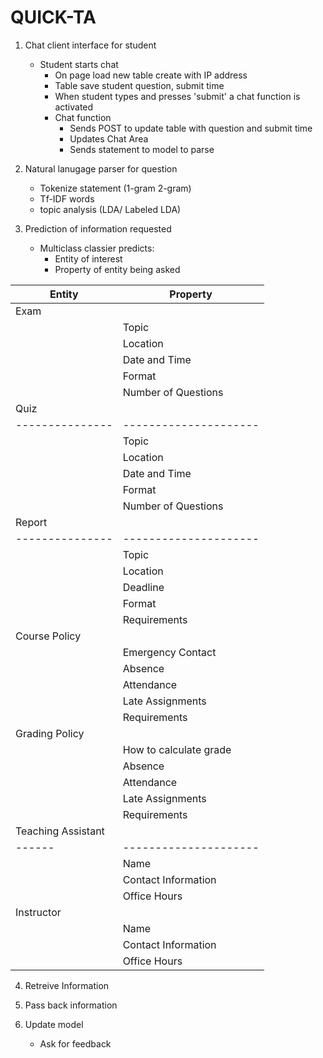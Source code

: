# QUICK-TA

1. Chat client interface for student
   - Student starts chat
      - On page load new table create with IP address
      - Table save student question, submit time
      - When student types and presses 'submit' a chat function is activated
      - Chat function
         - Sends POST to update table with question and submit time
         - Updates Chat Area
         - Sends statement to model to parse
   
2. Natural lanugage parser for question
   - Tokenize statement (1-gram 2-gram)
   - Tf-IDF words
   - topic analysis (LDA/ Labeled LDA)

3. Prediction of information requested
   - Multiclass classier predicts:
      - Entity of interest
      - Property of entity being asked

| Entity        | Property           |
|---------------|---------------------|
| Exam   	|                     |
|        	| Topic               |
|       	| Location            |
|       	| Date and Time       |
|       	| Format              |
|        	| Number of Questions |
| Quiz   	|                     |
|---------------|---------------------|
|        	| Topic               |
|        	| Location            |
|        	| Date and Time       |
|       	| Format              |
|        	| Number of Questions |
| Report	|                     |
|---------------|---------------------|
		| Topic               |
|          	| Location            |
|               | Deadline	      |
|               | Format              |
|               | Requirements        |
| Course Policy |                     |
|      | Emergency Contact   |
|      | Absence	         |
|      | Attendance		     |
|      | Late Assignments    |
|      | Requirements 		 |
| Grading Policy |       |
|      | How to calculate grade  |
|      | Absence	         |
|      | Attendance		     |
|      | Late Assignments    |
|      | Requirements 		 |
| Teaching Assistant |     |
|------|---------------------|
|      | Name				 |
|      | Contact Information |
|      | Office Hours		 |
| Instructor |  |
|      | Name				 |
|      | Contact Information |
|      | Office Hours		 |
	

   
      
4) Retreive Information

5) Pass back information

6) Update model
   - Ask for feedback

